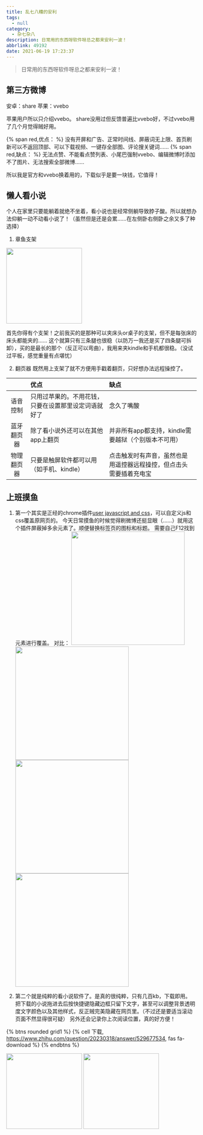 ```yaml
---
title: 乱七八糟的安利
tags:
  - null
category:
  - 杂七杂八
description: 日常用的东西呀软件呀总之都来安利一波！
abbrlink: 49192
date: 2021-06-19 17:23:37
---
```

<meta name="referrer" content="no-referrer" />

> 日常用的东西呀软件呀总之都来安利一波！

## 第三方微博

安卓：share
苹果：vvebo

苹果用户所以只介绍vvebo。
share没用过但反馈普遍比vvebo好，不过vvebo用了几个月觉得贼好用。

{% span red,优点： %}
没有开屏和广告、正常时间线、屏蔽词无上限、首页刷新可以不返回顶部、可以下载视频、一键存全部图、评论搜关键词……
{% span red,缺点： %}
无法点赞、不能看点赞列表、小尾巴强制vvebo、编辑微博时添加不了图片、无法搜索全部微博……

所以我是官方和vvebo换着用的，下载似乎是要一块钱，它值得！

## 懒人看小说
个人在家里只要能躺着就绝不坐着，看小说也是经常侧躺导致脖子酸。所以就想办法仰躺一动不动看小说了！（虽然但是还是会累……在左侧卧右侧卧之余又多了种选择）

1. 章鱼支架
<img src="https://wx3.sinaimg.cn/mw690/0069kFhhgy1gqqaun92n8j30n01dsx6q.jpg" width="200px" height="auto">

首先你得有个支架！之前我买的是那种可以夹床头or桌子的支架，但不是每张床的床头都能夹的……
这个就算只有三条腿也很稳（以防万一我还是买了四条腿可拆卸），买的是最长的那个（反正可以弯曲），我用来夹kindle和手机都很稳。（没试过平板，感觉重量有点堪忧）

2. 翻页器
既然用上支架了就不方便用手戳着翻页，只好想办法远程操控了。

| |优点|缺点|
|:---:|:---|:---|
|语音控制|只用过苹果的。不用花钱，只要在设置那里设定词语就好了|念久了嘴酸|
|蓝牙翻页器|除了看小说外还可以在其他app上翻页|并非所有app都支持，kindle需要越狱（个别版本不可用）|
|物理翻页器|只要是触屏软件都可以用（如手机、kindle）|点击触发时有声音，虽然也是用遥控器远程操控，但点击头需要插着充电宝|

## 上班摸鱼

1. 第一个其实是正经的chrome插件[user javascript and css](https://chrome.google.com/webstore/detail/user-javascript-and-css/nbhcbdghjpllgmfilhnhkllmkecfmpld?hl=zh-CN)，可以自定义js和css覆盖原网页的。
今天日常摸鱼的时候觉得刷微博还挺显眼（……）就用这个插件屏蔽掉多余元素了。顺便替换标签页的图标和标题。
需要自己F12找到元素进行覆盖。
对比：
<img src="https://wx4.sinaimg.cn/mw690/0069kFhhgy1grne6a0e6ij31hc0t4qv5.jpg" style="display:inline-block;width:300px"><img src="https://wx4.sinaimg.cn/mw690/0069kFhhgy1grne69e3jqj31hc0t4q67.jpg" style="display:inline-block;width: 300px;">
<img src="https://wx3.sinaimg.cn/mw690/0069kFhhgy1grne69tbtij31hc0t47wi.jpg" style="display:inline-block;width:300px"><img src="https://wx3.sinaimg.cn/mw690/0069kFhhgy1grne69p7urj31hc0t4djm.jpg" style="display:inline-block;width: 300px;">

2. 第二个就是纯粹的看小说软件了。是真的很纯粹，只有几百kb，下载即用。
把下载的小说拖进去后按快捷键隐藏边框只留下文字，甚至可以调整背景透明度文字颜色以及其他样式，反正贼完美隐藏在网页里。（不过还是要适当滚动页面不然显得很可疑）
另外还会记录你上次阅读位置，真的好方便！

{% btns rounded grid1 %}
{% cell 下载, https://www.zhihu.com/question/20230318/answer/529677534, fas fa-download %}
{% endbtns %}

<img src="https://wx4.sinaimg.cn/mw690/0069kFhhgy1grneq6uxpxj31hc0qxqjf.jpg" width="200px" height="auto">
<img src="https://wx4.sinaimg.cn/mw690/0069kFhhgy1grneq7rahkj31hc0svdms.jpg" width="200px" height="auto">